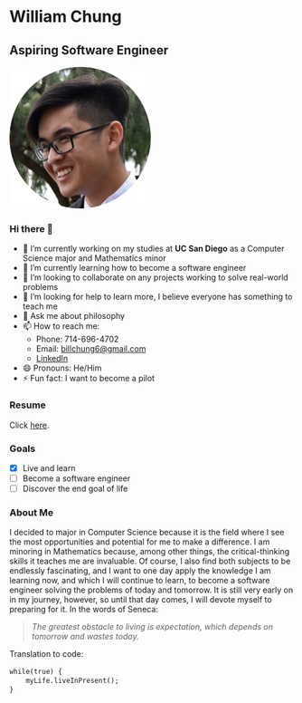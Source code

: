 # William Chung
## Aspiring Software Engineer

<img src="assets/images/headshot.png" alt="headshot" width="250"/>

### Hi there 👋

- 🔭 I’m currently working on my studies at **UC San Diego** as a Computer Science major and Mathematics minor
- 🌱 I’m currently learning how to become a software engineer
- 👯 I’m looking to collaborate on any projects working to solve real-world problems 
- 🤔 I’m looking for help to learn more, I believe everyone has something to teach me
- 💬 Ask me about philosophy 
- 📫 How to reach me:
  - Phone: 714-696-4702
  - Email: billchung6@gmail.com
  - [LinkedIn](https://www.linkedin.com/in/williamkchung/)
- 😄 Pronouns: He/Him
- ⚡ Fun fact: I want to become a pilot

### Resume

Click [here](assets/William%20Chung%20Resume.pdf).

### Goals

- [x] Live and learn 
- [ ] Become a software engineer
- [ ] Discover the end goal of life

### About Me

I decided to major in Computer Science because it is the field where I see the most opportunities and potential for me to make a difference. I am minoring in Mathematics because, among other things, the critical-thinking skills it teaches me are invaluable. Of course, I also find both subjects to be endlessly fascinating, and I want to one day apply the knowledge I am learning now, and which I will continue to learn, to become a software engineer solving the problems of today and tomorrow. It is still very early on in my journey, however, so until that day comes, I will devote myself to preparing for it. In the words of Seneca: 

> *The greatest obstacle to living is expectation, which depends on tomorrow and wastes today.*

Translation to code:
```
while(true) {
    myLife.liveInPresent();
}
```
